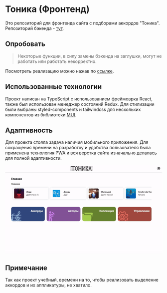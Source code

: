 # Тоника (Фронтенд)

Это репозиторий для фронтенда сайта с подборами аккордов "Тоника". Репозиторий бэкенда - [тут](https://github.com/pvrtss/tonika-backend).

## Опробовать

> Некоторые функции, в силу замены бэкенда на заглушки, могут не работать или работать некорректно.

Посмотреть реализацию можно нажав по [ссылке](https://pvrtss.github.io/tonika-frontend).

## Использованные технологии

Проект написан на TypeScript с использованием фреймоврка React, также был использован менеджер состояний Redux. Для стилизации были выбраны styled-components и tailwindcss для нескольких компонентов из библиотеки [MUI](https://mui.com/).

## Адаптивность

Для проекта стояла задача наличия мобильного приложения. Для сокращения времени на разработку и удобства пользователя была применена технология PWA и вся верстка сайта изначально делалась для полной адаптивности.

![](/src/assets/tonika-demo.gif)

## Примечание

Так как проект учебный, времени на то, чтобы реализовать выделение аккордов и их аппликатуры, не хватило.
